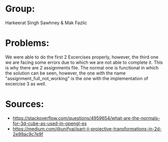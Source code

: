 # Group:
Harkeerat Singh Sawhney & Mak Fazlic

# Problems:
We were able to do the first 2 Excercises properly, however, the third one we are facing some errors due to which we are not able to complete it. This is why there are 2 assignments file. The normal one is functional in which the solution can be seen, however, the one with the name "assignment_full_not_working" is the one with the implementation of excercise 3 as well.

# Sources:
- https://stackoverflow.com/questions/4959654/what-are-the-normals-for-3d-cube-as-used-in-opengl-es
- https://medium.com/@unifyai/part-ii-projective-transformations-in-2d-2e99ac9c7e9f